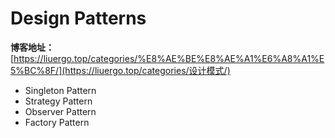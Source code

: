 # Design Patterns

**博客地址：** [https://liuergo.top/categories/%E8%AE%BE%E8%AE%A1%E6%A8%A1%E5%BC%8F/](https://liuergo.top/categories/设计模式/) 

- Singleton Pattern
- Strategy Pattern
- Observer Pattern
- Factory Pattern